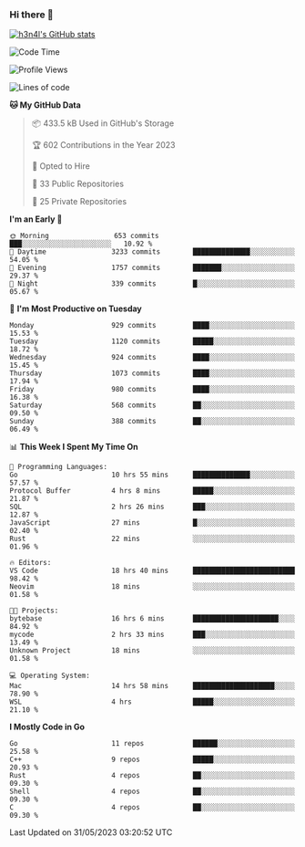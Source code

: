 ### Hi there 👋

[![h3n4l's GitHub stats](https://github-readme-stats.vercel.app/api?username=h3n4l&count_private=true&show_icons=true&theme=radical)](https://github.com/h3n4l/github-readme-stats)

<!--START_SECTION:waka-->
![Code Time](http://img.shields.io/badge/Code%20Time-1%2C255%20hrs%2049%20mins-blue)

![Profile Views](http://img.shields.io/badge/Profile%20Views-1-blue)

![Lines of code](https://img.shields.io/badge/From%20Hello%20World%20I%27ve%20Written-3.0%20million%20lines%20of%20code-blue)

**🐱 My GitHub Data** 

> 📦 433.5 kB Used in GitHub's Storage 
 > 
> 🏆 602 Contributions in the Year 2023
 > 
> 💼 Opted to Hire
 > 
> 📜 33 Public Repositories 
 > 
> 🔑 25 Private Repositories 
 > 
**I'm an Early 🐤** 

```text
🌞 Morning                653 commits         ███░░░░░░░░░░░░░░░░░░░░░░   10.92 % 
🌆 Daytime                3233 commits        ██████████████░░░░░░░░░░░   54.05 % 
🌃 Evening                1757 commits        ███████░░░░░░░░░░░░░░░░░░   29.37 % 
🌙 Night                  339 commits         █░░░░░░░░░░░░░░░░░░░░░░░░   05.67 % 
```
📅 **I'm Most Productive on Tuesday** 

```text
Monday                   929 commits         ████░░░░░░░░░░░░░░░░░░░░░   15.53 % 
Tuesday                  1120 commits        █████░░░░░░░░░░░░░░░░░░░░   18.72 % 
Wednesday                924 commits         ████░░░░░░░░░░░░░░░░░░░░░   15.45 % 
Thursday                 1073 commits        ████░░░░░░░░░░░░░░░░░░░░░   17.94 % 
Friday                   980 commits         ████░░░░░░░░░░░░░░░░░░░░░   16.38 % 
Saturday                 568 commits         ██░░░░░░░░░░░░░░░░░░░░░░░   09.50 % 
Sunday                   388 commits         ██░░░░░░░░░░░░░░░░░░░░░░░   06.49 % 
```


📊 **This Week I Spent My Time On** 

```text
💬 Programming Languages: 
Go                       10 hrs 55 mins      ██████████████░░░░░░░░░░░   57.57 % 
Protocol Buffer          4 hrs 8 mins        █████░░░░░░░░░░░░░░░░░░░░   21.87 % 
SQL                      2 hrs 26 mins       ███░░░░░░░░░░░░░░░░░░░░░░   12.87 % 
JavaScript               27 mins             █░░░░░░░░░░░░░░░░░░░░░░░░   02.40 % 
Rust                     22 mins             ░░░░░░░░░░░░░░░░░░░░░░░░░   01.96 % 

🔥 Editors: 
VS Code                  18 hrs 40 mins      █████████████████████████   98.42 % 
Neovim                   18 mins             ░░░░░░░░░░░░░░░░░░░░░░░░░   01.58 % 

🐱‍💻 Projects: 
bytebase                 16 hrs 6 mins       █████████████████████░░░░   84.92 % 
mycode                   2 hrs 33 mins       ███░░░░░░░░░░░░░░░░░░░░░░   13.49 % 
Unknown Project          18 mins             ░░░░░░░░░░░░░░░░░░░░░░░░░   01.58 % 

💻 Operating System: 
Mac                      14 hrs 58 mins      ████████████████████░░░░░   78.90 % 
WSL                      4 hrs               █████░░░░░░░░░░░░░░░░░░░░   21.10 % 
```

**I Mostly Code in Go** 

```text
Go                       11 repos            ██████░░░░░░░░░░░░░░░░░░░   25.58 % 
C++                      9 repos             █████░░░░░░░░░░░░░░░░░░░░   20.93 % 
Rust                     4 repos             ██░░░░░░░░░░░░░░░░░░░░░░░   09.30 % 
Shell                    4 repos             ██░░░░░░░░░░░░░░░░░░░░░░░   09.30 % 
C                        4 repos             ██░░░░░░░░░░░░░░░░░░░░░░░   09.30 % 
```




 Last Updated on 31/05/2023 03:20:52 UTC
<!--END_SECTION:waka-->


